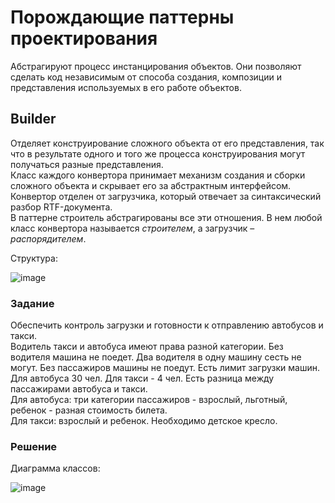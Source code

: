 # Порождающие паттерны проектирования
Абстрагируют процесс инстанцирования 
объектов. Они позволяют сделать код независимым от способа создания, композиции и 
представления используемых в его работе объектов.
## Builder
Отделяет конструирование сложного объекта от его представления, так что в результате 
одного и того же процесса конструирования могут получаться разные представления.  
Класс каждого конвертора принимает механизм создания и сборки сложного объекта и 
скрывает его за абстрактным интерфейсом. Конвертор отделен от загрузчика, который 
отвечает за синтаксический разбор RTF-документа.  
В паттерне строитель абстрагированы все эти отношения. В нем любой класс конвертора 
называется _строителем_, а загрузчик – _распорядителем_.

Структура:

![image](https://user-images.githubusercontent.com/107203406/234675621-5958636b-a787-4031-a3b0-68f33d1c9535.png)

### Задание
Обеспечить контроль загрузки и готовности к отправлению автобусов и такси.  
Водитель такси и автобуса имеют права разной категории. Без водителя машина не 
поедет. Два водителя в одну машину сесть не могут. Без пассажиров машины не 
поедут. Есть лимит загрузки машин. Для автобуса 30 чел. Для такси - 4 чел.
Есть разница между пассажирами автобуса и такси.  
Для автобуса: три категории пассажиров - взрослый, льготный, ребенок - разная 
стоимость билета.  
Для такси: взрослый и ребенок. Необходимо детское кресло.

### Решение
Диаграмма классов:

![image](https://user-images.githubusercontent.com/107203406/234682219-88f9ee6f-ca11-4e26-a765-9876a93c3fc1.png)

